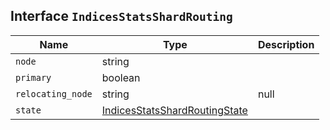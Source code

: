 ## Interface `IndicesStatsShardRouting`

| Name | Type | Description |
| - | - | - |
| `node` | string | &nbsp; |
| `primary` | boolean | &nbsp; |
| `relocating_node` | string | null | &nbsp; |
| `state` | [IndicesStatsShardRoutingState](./IndicesStatsShardRoutingState.md) | &nbsp; |
